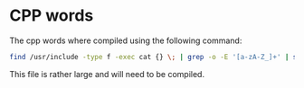 # CPP words

The cpp words where compiled using the following command:

```sh
find /usr/include -type f -exec cat {} \; | grep -o -E '[a-zA-Z_]+' | sort -u -f > ~/cwords/cpp.txt
```

This file is rather large and will need to be compiled.

<!---
    cspell:ignore cwords
--->
